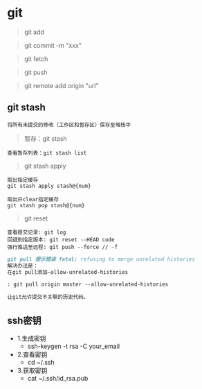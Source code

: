# git

> git add

> git commit -m "xxx"

> git fetch 

> git push

> git remote add origin "url"

## git stash

```
将所有未提交的修改（工作区和暂存区）保存至堆栈中
```

> 暂存：git stash 

```
查看暂存列表：git stash list
```

> git stash apply

```
取出指定缓存
git stash apply stash@{num}
```

```
取出并clear指定缓存
git stash pop stash@{num}
```
> git reset

```
查看提交记录: git log
回退到指定版本: git reset --HEAD code
强行推送至远程: git push --force // -f
```

```markdown
git pull 提示错误 fatal: refusing to merge unrelated histories
解决办法是：
在git pull添加–allow-unrelated-histories

: git pull origin master --allow-unrelated-histories

让git允许提交不关联的历史代码。
```

## ssh密钥
+ 1.生成密钥
    - ssh-keygen -t rsa -C your_email
+ 2.查看密钥
    - cd ~/.ssh
+ 3.获取密钥
    - cat ~/.ssh/id_rsa.pub